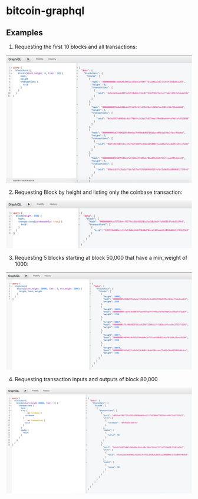 # bitcoin-graphql

## Examples

1. Requesting the first 10 blocks and all transactions:

![](Examples/1.png)

2. Requesting Block by height and listing only the coinbase transaction:

![](Examples/2.png)

3. Requesting 5 blocks starting at block 50,000 that have a min_weight of 1000:

![](Examples/3.png)

4. Requesting transaction inputs and outputs of block 80,000

![](Examples/4.png)
